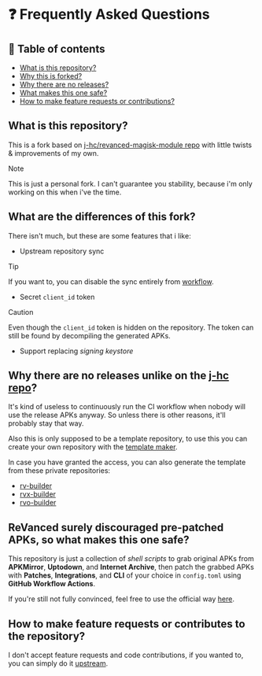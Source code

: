 # ❓ Frequently Asked Questions

## 📜 Table of contents

* [What is this repository?](./FAQ.md#what-is-this-repository)
* [Why this is forked?](./FAQ.md#what-are-the-differences-of-this-fork?)
* [Why there are no releases?](./FAQ.md#why-there-are-no-releases-unlike-on-the-j-hc-repo)
* [What makes this one safe?](./FAQ.md#revanced-surely-discouraged-pre-patched-apks-so-what-makes-this-one-safe)
* [How to make feature requests or contributions?](./FAQ.md#how-to-make-feature-requests-or-contributes-to-the-repository)

## What is this repository?

This is a fork based on [j-hc/revanced-magisk-module repo](https://github.com/j-hc/revanced-magisk-module) with little twists & improvements of my own.

> [!NOTE]
> This is just a personal fork. I can't guarantee you stability, because i'm only working on this when i've the time.

## What are the differences of this fork?

There isn't much, but these are some features that i like:

* Upstream repository sync
> [!TIP]
> If you want to, you can disable the sync entirely from [workflow](../../../.github/workflows/sync.yml).
* Secret `client_id` token
> [!CAUTION]
> Even though the `client_id` token is hidden on the repository. The token can still be found by decompiling the generated APKs.
* Support replacing _signing keystore_

## Why there are no releases unlike on the [j-hc repo](https://github.com/j-hc/revanced-magisk-module)?

It's kind of useless to continuously run the CI workflow when nobody will use the release APKs anyway. So unless there is other reasons, it'll probably stay that way.

Also this is only supposed to be a template repository, to use this you can create your own repository with the [template maker](https://github.com/new?template_name=rmm&template_owner=mementomoryn).

In case you have granted the access, you can also generate the template from these private repositories:

* [rv-builder](https://github.com/new?template_name=rv-builder&template_owner=mementomoryn)
* [rvx-builder](https://github.com/new?template_name=rvx-builder&template_owner=mementomoryn)
* [rvo-builder](https://github.com/new?template_name=rvo-builder&template_owner=mementomoryn)

## ReVanced surely discouraged pre-patched APKs, so what makes this one safe?

This repository is just a collection of _shell scripts_ to grab original APKs from **APKMirror**, **Uptodown**, and **Internet Archive**, then patch the grabbed APKs with **Patches**, **Integrations**, and **CLI** of your choice in `config.toml` using **GitHub Workflow Actions**.

If you're still not fully convinced, feel free to use the official way [here](https://revanced.app/).

## How to make feature requests or contributes to the repository?

I don't accept feature requests and code contributions, if you wanted to, you can simply do it [upstream](https://github.com/j-hc/revanced-magisk-module).
